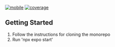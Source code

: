 [![mobile](https://img.shields.io/github/actions/workflow/status/Living-Snow-Project/LivingSnowProject/main.yml?branch=main)](https://github.com/Living-Snow-Project/LivingSnowProject/actions?query=workflow%3Avalidate-mobile)
[![coverage](https://img.shields.io/codecov/c/gh/Living-Snow-Project/LivingSnowProject?style=flat-square)](https://codecov.io/gh/Living-Snow-Project/LivingSnowProject)

## Getting Started

1. Follow the instructions for cloning the monorepo
2. Run 'npx expo start'
